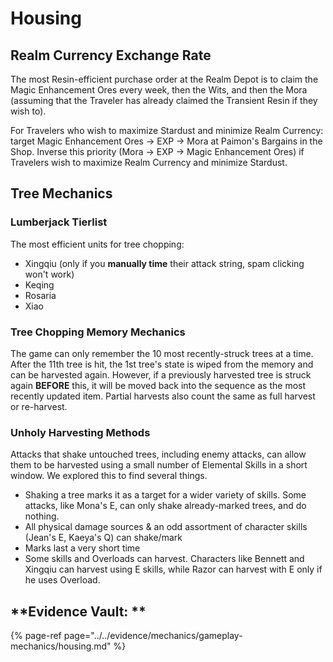# Housing

##  Realm Currency Exchange Rate

The most Resin-efficient purchase order at the Realm Depot is to claim the Magic Enhancement Ores every week, then the Wits, and then the Mora (assuming that the Traveler has already claimed the Transient Resin if they wish to).

For Travelers who wish to maximize Stardust and minimize Realm Currency: target Magic Enhancement Ores -> EXP -> Mora at Paimon's Bargains in the Shop. 
Inverse this priority (Mora -> EXP -> Magic Enhancement Ores) if Travelers wish to maximize Realm Currency and minimize Stardust.

## Tree Mechanics

### Lumberjack Tierlist

The most efficient units for tree chopping: 

* Xingqiu (only if you **manually time** their attack string, spam clicking won't work)
* Keqing
* Rosaria
* Xiao

### Tree Chopping Memory Mechanics

The game can only remember the 10 most recently-struck trees at a time. After the 11th tree is hit, the 1st tree's state is wiped from the memory and can be harvested again. However, if a previously harvested tree is struck again **BEFORE** this, it will be moved back into the sequence as the most recently updated item. Partial harvests also count the same as full harvest or re-harvest.

### Unholy Harvesting Methods

Attacks that shake untouched trees, including enemy attacks, can allow them to be harvested using a small number of Elemental Skills in a short window. We explored this to find several things.

* Shaking a tree marks it as a target for a wider variety of skills. Some attacks, like Mona's E, can only shake already-marked trees, and do nothing.
* All physical damage sources & an odd assortment of character skills (Jean's E, Kaeya's Q) can shake/mark
* Marks last a very short time
* Some skills and Overloads can harvest. Characters like Bennett and Xingqiu can harvest using E skills, while Razor can harvest with E only if he uses Overload. 

## **Evidence Vault: **

{% page-ref page="../../evidence/mechanics/gameplay-mechanics/housing.md" %}
